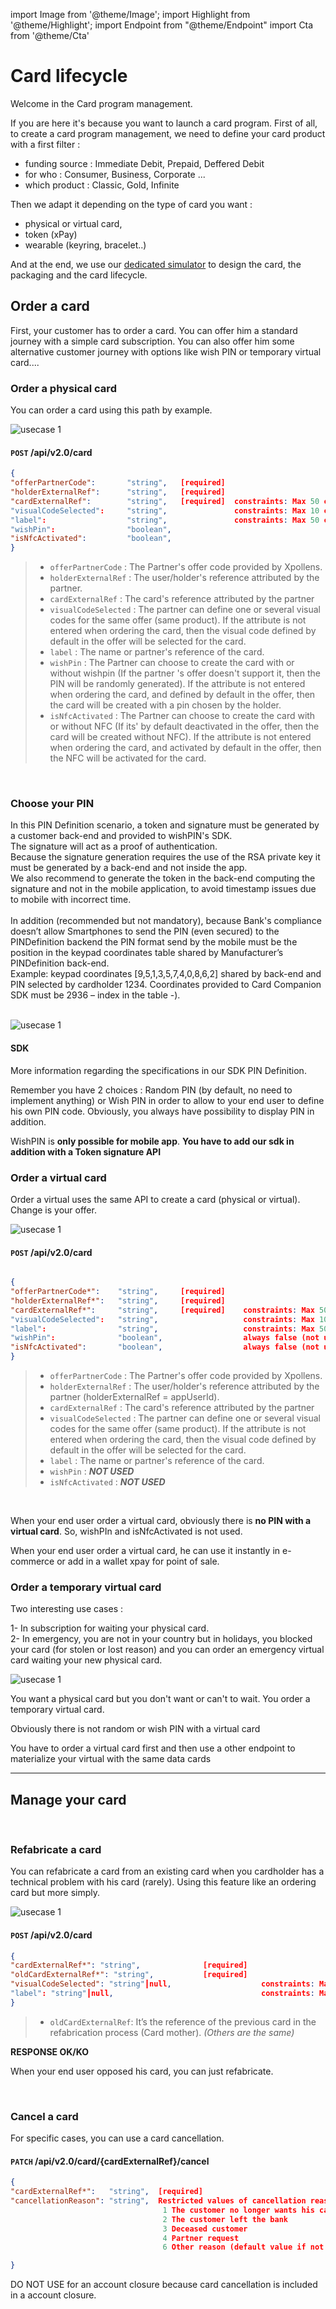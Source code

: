 import Image from '@theme/Image';
import Highlight from '@theme/Highlight';
import Endpoint from "@theme/Endpoint"
import Cta from '@theme/Cta'

# Card lifecycle

Welcome in the Card program management. 

If you are here it's because you want to launch a card program. First of all, to create a card program management, we need to define your card product with a first filter :

- funding source : Immediate Debit, Prepaid, Deffered Debit
- for who : Consumer, Business, Corporate ...
- which product : Classic, Gold, Infinite

Then we adapt it depending on the type of card you want : 

- physical or virtual card, 
- token (xPay) 
- wearable (keyring, bracelet..)

And at the end, we use our [dedicated simulator](./your-card) to design the card, the packaging and the card lifecycle.


## Order a card

First, your customer has to order a card. You can offer him a standard journey with a simple card subscription. You can also offer him some alternative customer journey with options like wish PIN or temporary virtual card....

### Order a physical card

You can order a card using this path by example.


<Image src="docs/Card_Order.png" alt="usecase 1"/>


#### ``` POST ``` /api/v2.0/card


```json
{
"offerPartnerCode":       "string",   [required] 
"holderExternalRef":      "string",   [required] 
"cardExternalRef":        "string",   [required]  constraints: Max 50 chars 
"visualCodeSelected":     "string",               constraints: Max 10 chars
"label":                  "string",               constraints: Max 50 chars 
"wishPin":                "boolean",                              
"isNfcActivated":         "boolean",                        
}
```

> - ``` offerPartnerCode ``` : The Partner's offer code provided by Xpollens. 
> - ``` holderExternalRef ``` : The user/holder's reference attributed by the partner.
> - ``` cardExternalRef ``` : The card's reference attributed by the partner
> - ``` visualCodeSelected ``` : The partner can define one or several visual codes for the same offer (same product). If the attribute is not entered when ordering the card, then the visual code defined by default in the offer will be selected for the card.
>  - ``` label ``` : The name or partner's reference of the card.
>  - ``` wishPin ``` : The Partner can choose to create the card with or without wishpin (If the partner 's offer doesn't support it, then the PIN will be randomly generated). If the attribute is not entered when ordering the card, and defined by default in the offer, then the card will be created with a pin chosen by the holder.
> - ``` isNfcActivated ```  : The Partner can choose to create the card with or without NFC (If its' by default deactivated in the offer, then the card will be created without NFC). If the attribute is not entered when ordering the card, and activated by default in the offer, then the NFC will be activated for the card.

<br/>

<!--
More information regarding this endpoint in the [API reference](/api/CardFactory)
<Endpoint apiUrl="/v2.0/cardfactory" path="​/api​/v2.0​/card" method="post"/>
<Cta
  context="doc"
  ui="button"
  link="/api/CardFactory#post-/api/v2.0/card"
  label="Try it out"
/>
-->

### Choose your PIN

In this PIN Definition scenario, a token and signature must be generated by a customer back-end and provided to wishPIN's SDK.
<br/>
The signature will act as a proof of authentication.
<br/>
Because the signature generation requires the use of the RSA private key it must be generated by a back-end and not inside the app.
<br/>
We also recommend to generate the token in the back-end computing the signature and not in the mobile application, to avoid timestamp issues due to mobile with incorrect time. 
<br/>
<br/>
In addition (recommended but not mandatory), because Bank's compliance doesn’t allow Smartphones to send the PIN (even secured) to the PINDefinition backend the PIN format send by the mobile must be the position in the keypad coordinates table shared by Manufacturer’s PINDefinition back-end.
<br/>
Example: keypad coordinates [9,5,1,3,5,7,4,0,8,6,2] shared by back-end and PIN selected by cardholder 1234.
Coordinates provided to Card Companion SDK must be 2936 – index in the table -). 
<br/>

<br/>

<Image src="docs/PIn_Define.png" alt="usecase 1"/>


#### SDK

<!--
More information regarding this sdk in the [Card Companion SDK](./CardCompanion_SDK.pdf)
-->

More information regarding the specifications in our SDK PIN Definition.

<Highlight>
 
 Remember you have 2 choices : Random PIN (by default, no need to implement anything) or Wish PIN in order to allow to your end user to define his own PIN code.
 Obviously, you always have possibility to display PIN in addition.
 
</Highlight>

<Highlight type="caution">
 
 WishPIN is <b className="term">only possible for mobile app</b>. <b className="term">You have to add our sdk in addition with a Token signature API</b>
 
</Highlight>


### Order a virtual card

Order a virtual uses the same API to create a card (physical or virtual). Change is your offer.

<Image src="docs/vCard_Order.png" alt="usecase 1"/>

<br/>

#### ``` POST ``` /api/v2.0/card

```json

{
"offerPartnerCode*":    "string",     [required] 
"holderExternalRef*":   "string",     [required] 
"cardExternalRef*":     "string",     [required]    constraints: Max 50 chars 
"visualCodeSelected":   "string",                   constraints: Max 10 chars
"label":                "string",                   constraints: Max 50 chars 
"wishPin":              "boolean",                  always false (not used)
"isNfcActivated":       "boolean",                  always false (not used)
}
```

> - ``` offerPartnerCode ``` : The Partner's offer code provided by Xpollens. 
> - ``` holderExternalRef ``` : The user/holder's reference attributed by the partner (holderExternalRef = appUserId).
> - ``` cardExternalRef ``` : The card's reference attributed by the partner
> - ``` visualCodeSelected ``` : The partner can define one or several visual codes for the same offer (same product). If the attribute is not entered when ordering the card, then the visual code defined by default in the offer will be selected for the card.
> - ``` label ``` : The name or partner's reference of the card.
> - ``` wishPin ``` : ***NOT USED***
> - ``` isNfcActivated ```  : ***NOT USED***

<br/>

<Highlight type="caution">
 
 When your end user order a virtual card, obviously there is <b className="term">no PIN with a virtual card</b>. So, wishPIn and isNfcActivated is not used.
  
</Highlight>

<Highlight type="tip">
 
 When your end user order a virtual card, he can use it instantly in e-commerce or add in a wallet xpay for point of sale.
 
</Highlight>


### Order a temporary virtual card

Two interesting use cases :  
 
 1- In subscription for waiting your physical card.  
 2- In emergency, you are not in your country but in holidays, you blocked your card (for stolen or lost reason) and you can order an emergency virtual card waiting your new physical card.
 
<Image src="docs/Card_2_Order.png" alt="usecase 1"/>

<Highlight type="tip">
 
You want a physical card but you don't want or can't to wait. You order a temporary virtual card.
 
</Highlight>

<Highlight>
  
 Obviously there is not random or wish PIN with a virtual card

</Highlight>

<Highlight type="caution">
 
 You have to order a virtual card first and then use a other endpoint to materialize your virtual with the same data cards
 
</Highlight>

<!--
#### Endpoint
More information regarding this endpoint in the [API reference](/api/CardFactory)
<Endpoint apiUrl="/v2.0/cardfactory" path="​/api​/v2.0​/card" method="post"/>
-->

---

## Manage your card

<br/>

### Refabricate a card

You can refabricate a card from an existing card when you cardholder has a technical problem with his card (rarely). 
Using this feature like an ordering card but more simply.

<Image src="docs/Card_Refabricate.png" alt="usecase 1"/>

#### ``` POST ``` /api/v2.0/card

```json
{
"cardExternalRef*": "string",              [required]    
"oldCardExternalRef*": "string",           [required] 
"visualCodeSelected": "string"┃null,                    constraints: Max 10 chars
"label": "string"┃null,                                 constraints: Max 50 chars 
}
```
> - ``` oldCardExternalRef ```: It’s the reference of the previous card in the refabrication process (Card mother).
_(Others are the same)_

**RESPONSE OK/KO**

<!--
#### Endpoint
<Endpoint apiUrl="/v2.0/cardfactory" path="/api​/v2.0​/card/refabricate" method="post"/>
-->

<Highlight type="tip">
 
 When your end user opposed his card, you can just refabricate.
 
</Highlight>

<br/>

### Cancel a card

For specific cases, you can use a card cancellation.

#### ``` PATCH ``` /api/v2.0/card/{cardExternalRef}/cancel

```json
{
"cardExternalRef*":   "string",  [required]    
"cancellationReason": "string",  Restricted values of cancellation reason code are  : 
                                  1	The customer no longer wants his card
                                  2	The customer left the bank
                                  3	Deceased customer
                                  4	Partner request
                                  6	Other reason (default value if not provided in the input parameters)

}
```

<Highlight type="caution">
 
 DO NOT USE for an account closure because card cancellation is included in a account closure.
 
</Highlight>


